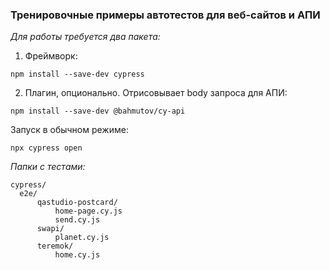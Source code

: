 ### Тренировочные примеры автотестов для веб-сайтов и АПИ ###

*Для работы требуется два пакета:*

1. Фреймворк:

`npm install --save-dev cypress`

2. Плагин, опционально. Отрисовывает body запроса для АПИ:

`npm install --save-dev @bahmutov/cy-api`

Запуск в обычном режиме:

`npx cypress open`

*Папки с тестами:*

    cypress/
      e2e/
          qastudio-postcard/
              home-page.cy.js
              send.cy.js
          swapi/
              planet.cy.js
          teremok/
              home.cy.js
